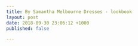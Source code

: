 ```yaml
---
title: By Samantha Melbourne Dresses - lookbook
layout: post
date: 2018-09-30 23:06:12 +1000
published: false

---
```

